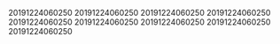 20191224060250
20191224060250
20191224060250
20191224060250
20191224060250
20191224060250
20191224060250
20191224060250
20191224060250
